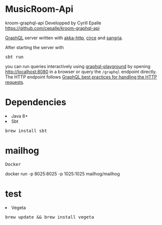 # MusicRoom-Api

kroom-graphql-api Developped by Cyrill Epalle https://github.com/cepalle/kroom-graphql-api

<a href="https://graphql.org" rel="nofollow">GraphQL</a> server written with <a href="https://github.com/akka/akka-http">akka-http</a>, <a href="https://github.com/circe/circe">circe</a> and <a href="https://github.com/sangria-graphql/sangria">sangria</a>.

After starting the server with

<pre>sbt run</pre>

<p>you can run queries interactively using <a href="https://github.com/prisma/graphql-playground">graphql-playground</a> by opening <a href="http://localhost:8080" rel="nofollow">http://localhost:8080</a> in a browser or query the <code>/graphql</code> endpoint directly. The HTTP endpoint follows <a href="http://graphql.org/learn/serving-over-http/#http-methods-headers-and-body" rel="nofollow">GraphQL best practices for handling the HTTP requests</a>.</p>


# Dependencies

<li>Java 8+</li>

<li>Sbt</li>

<pre>brew install sbt</pre>

# mailhog

<pre>Docker</pre>

docker run -p 8025:8025 -p 1025:1025 mailhog/mailhog

# test

<li>Vegeta</li>

<pre>brew update && brew install vegeta</pre>
